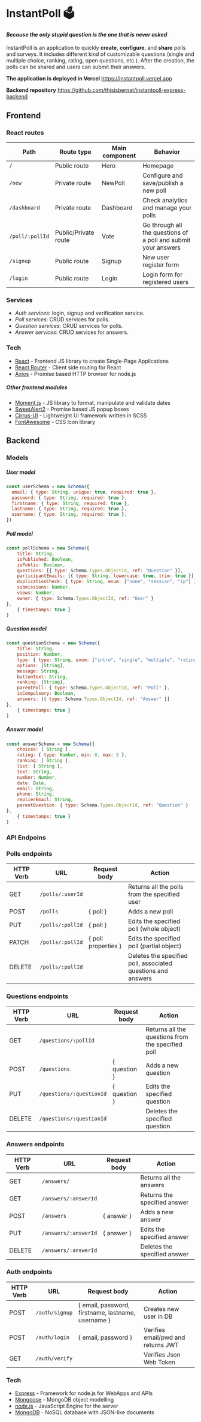 # InstantPoll 🗳️
#### _Because the only stupid question is the one that is never asked_
InstantPoll is an application to quickly **create**, **configure**, and **share** polls and surveys. It includes different kind of customizable questions (single and multiple choice, ranking, rating, open questions, etc.). After the creation, the polls can be shared and users can submit their answers.

**The application is deployed in Vercel**
https://instantpoll.vercel.app

**Backend repository**
https://github.com/thisisbernat/instantpoll-express-backend

## Frontend
### React routes
| Path            | Route type           | Main component | Behavior                                                       |
| --------------- | -------------------- | ---------------| -------------------------------------------------------------- |
| `/`		      | Public route         | Hero           | Homepage                                                       |
| `/new` 	      | Private route        | NewPoll        | Configure and save/publish a new poll                          |
| `/dashboard`    | Private route        | Dashboard      | Check analytics and manage your polls                          |
| `/poll/:pollId` | Public/Private route | Vote           | Go through all the questions of a poll and submit your answers |
| `/signup`       | Public route         | Signup         | New user register form                                         |
| `/login`        | Public route 	     | Login          | Login form for registered users                                |

### Services
- *Auth services*: login, signup and verification service.
- *Poll services*: CRUD services for polls.
- *Question services*: CRUD services for polls.
- *Answer services*: CRUD services for answers.

### Tech
- [React](https://reactjs.org/) - Frontend JS library to create Single-Page Applications
- [React Router](https://reactrouter.com/) - Client side routing for React
- [Axios](https://axios-http.com/) - Promise based HTTP browser for node.js
##### Other frontend modules
- [Moment.js](https://momentjs.com/) - JS library to format, manipulate and validate dates
- [SweetAlert2](https://www.npmjs.com/package/sweetalert2) - Promise based JS popup boxes
- [Cirrus-UI](https://www.cirrus-ui.com/) - Lightweight UI framework written in SCSS
- [FontAwesome](https://fontawesome.com/) - CSS Icon library

## Backend
### Models
##### User model

```javascript
const userSchema = new Schema({
  email: { type: String, unique: true, required: true },
  password: { type: String, required: true },
  firstname: { type: String, required: true },
  lastname: { type: String, required: true },
  username: { type: String, required: true },
})
```
##### Poll model

```javascript
const pollSchema = new Schema({
    title: String,
    isPublished: Boolean,
    isPublic: Boolean,
    questions: [{ type: Schema.Types.ObjectId, ref: "Question" }],
    participantEmails: [{ type: String, lowercase: true, trim: true }],
    duplicationCheck: { type: String, enum: ["none", "session", "ip"] },
    submissions: Number,
    views: Number,
    owner: { type: Schema.Types.ObjectId, ref: "User" }
},
    { timestamps: true }
)
```
##### Question model

```javascript
const questionSchema = new Schema({
    title: String,
    position: Number,
    type: { type: String, enum: ["intro", "single", "multiple", "rating", "open", "ranking", "list", "thanks", "line", "paragraph", "number", "date", "email", "phone"] },
    options: [String],
    message: String,
    buttonText: String,
    ranking: [String],
    parentPoll: { type: Schema.Types.ObjectId, ref: "Poll" },
    isCompulsory: Boolean,
    answers: [{ type: Schema.Types.ObjectId, ref: "Answer" }]
},
    { timestamps: true }
)
```
##### Answer model

```javascript
const answerSchema = new Schema({
    choices: [ String ],
    rating: { type: Number, min: 0, max: 5 },
    ranking: [ String ],
    list: [ String ],
    text: String,
    number: Number,
    date: Date,
    email: String,
    phone: String,
    replierEmail: String,
    parentQuestion: { type: Schema.Types.ObjectId, ref: "Question" }    
},
    { timestamps: true }
)
```
### API Endpoins
### Polls endpoints
| HTTP Verb | URL              | Request body        | Action                                                       |
| --------- | ---------------- | ------------------- | ------------------------------------------------------------ |
| GET       | `/polls/:userId` |                     | Returns all the polls from the specified user                |
| POST      | `/polls`         | { poll }            | Adds a new poll                                              |
| PUT       | `/polls/:pollId` | { poll }            | Edits the specified poll (whole object)                      |
| PATCH     | `/polls/:pollId` | { poll properties } | Edits the specified poll (partial object)                    |
| DELETE    | `/polls/:pollId` |                     | Deletes the specified poll, associated questions and answers |

### Questions endpoints
| HTTP Verb | URL                      | Request body | Action                                            |
| --------- | ------------------------ | ------------ | ------------------------------------------------- |
| GET       | `/questions/:pollId`     |              | Returns all the questions from the specified poll |
| POST      | `/questions`             | { question } | Adds a new question                               |
| PUT       | `/questions/:questionId` | { question } | Edits the specified question                      |
| DELETE    | `/questions/:questionId` |              | Deletes the specified question                    |

### Answers endpoints
| HTTP Verb | URL                  | Request body | Action                       |
| --------- | -------------------- | ------------ | ---------------------------- |
| GET       | `/answers/`          |              | Returns all the answers      |
| GET       | `/answers/:answerId` |              | Returns the specified answer |
| POST      | `/answers`           | { answer }   | Adds a new answer            |
| PUT       | `/answers/:answerId` | { answer }   | Edits the specified answer   |
| DELETE    | `/answers/:answerId` |              | Deletes the specified answer |

### Auth endpoints
| HTTP Verb | URL            | Request body                                       | Action                             |
| --------- | -------------- | -------------------------------------------------- | ---------------------------------- |
| POST      | `/auth/signup` | { email, password, firstname, lastname, username } | Creates new user in DB             |
| POST      | `/auth/login`  | { email, password }                                | Verifies email/pwd and returns JWT |
| GET       | `/auth/verify` |                                                    | Verifies Json Web Token            |

### Tech
- [Express](https://expressjs.com/) - Framework for node.js for WebApps and APIs
- [Mongoose](https://mongoosejs.com/) - MongoDB object modelling
- [node.js](https://nodejs.org/) - JavaScript Engine for the server
- [MongoDB](https://www.mongodb.com/) - NoSQL database with JSON-like documents
